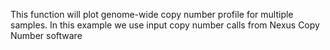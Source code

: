 This function will plot genome-wide copy number profile for multiple samples. In this example we use input copy number calls from Nexus Copy Number software
